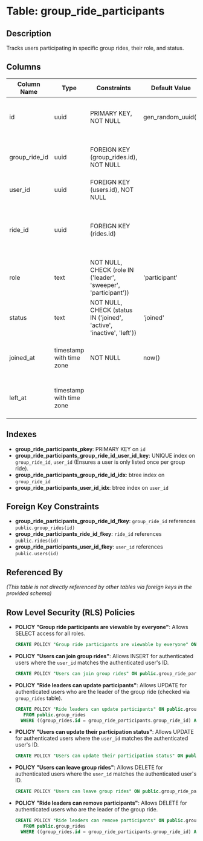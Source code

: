 # Table: group_ride_participants

## Description
Tracks users participating in specific group rides, their role, and status.

## Columns

| Column Name | Type                     | Constraints                                          | Default Value | Description                                      |
|-------------|--------------------------|------------------------------------------------------|---------------|--------------------------------------------------|
| id          | uuid                     | PRIMARY KEY, NOT NULL                                | gen_random_uuid() | Unique identifier for the participation record.  |
| group_ride_id | uuid                   | FOREIGN KEY (group_rides.id), NOT NULL               |               | ID of the group ride being participated in.      |
| user_id     | uuid                     | FOREIGN KEY (users.id), NOT NULL                     |               | ID of the participating user.                    |
| ride_id     | uuid                     | FOREIGN KEY (rides.id)                               |               | ID of the individual ride record associated with this participation (optional). |
| role        | text                     | NOT NULL, CHECK (role IN ('leader', 'sweeper', 'participant')) | 'participant' | Role of the user within the group ride.          |
| status      | text                     | NOT NULL, CHECK (status IN ('joined', 'active', 'inactive', 'left')) | 'joined'      | Current status of the user in the group ride.    |
| joined_at   | timestamp with time zone | NOT NULL                                             | now()         | Timestamp when the user joined the group ride.   |
| left_at     | timestamp with time zone |                                                      |               | Timestamp when the user left the group ride (optional). |

## Indexes

- **group_ride_participants_pkey**: PRIMARY KEY on `id`
- **group_ride_participants_group_ride_id_user_id_key**: UNIQUE index on `group_ride_id`, `user_id` (Ensures a user is only listed once per group ride).
- **group_ride_participants_group_ride_id_idx**: btree index on `group_ride_id`
- **group_ride_participants_user_id_idx**: btree index on `user_id`

## Foreign Key Constraints

- **group_ride_participants_group_ride_id_fkey**: `group_ride_id` references `public.group_rides(id)`
- **group_ride_participants_ride_id_fkey**: `ride_id` references `public.rides(id)`
- **group_ride_participants_user_id_fkey**: `user_id` references `public.users(id)`

## Referenced By

*(This table is not directly referenced by other tables via foreign keys in the provided schema)*

## Row Level Security (RLS) Policies

- **POLICY "Group ride participants are viewable by everyone"**: Allows SELECT access for all roles.
  ```sql
  CREATE POLICY "Group ride participants are viewable by everyone" ON public.group_ride_participants FOR SELECT USING (true);
  ```
- **POLICY "Users can join group rides"**: Allows INSERT for authenticated users where the `user_id` matches the authenticated user's ID.
  ```sql
  CREATE POLICY "Users can join group rides" ON public.group_ride_participants FOR INSERT WITH CHECK (auth.uid() = user_id);
  ```
- **POLICY "Ride leaders can update participants"**: Allows UPDATE for authenticated users who are the leader of the group ride (checked via `group_rides` table).
  ```sql
  CREATE POLICY "Ride leaders can update participants" ON public.group_ride_participants FOR UPDATE USING (EXISTS ( SELECT 1
     FROM public.group_rides
    WHERE ((group_rides.id = group_ride_participants.group_ride_id) AND (group_rides.leader_id = auth.uid()))));
  ```
- **POLICY "Users can update their participation status"**: Allows UPDATE for authenticated users where the `user_id` matches the authenticated user's ID.
  ```sql
  CREATE POLICY "Users can update their participation status" ON public.group_ride_participants FOR UPDATE USING (auth.uid() = user_id);
  ```
- **POLICY "Users can leave group rides"**: Allows DELETE for authenticated users where the `user_id` matches the authenticated user's ID.
  ```sql
  CREATE POLICY "Users can leave group rides" ON public.group_ride_participants FOR DELETE USING (auth.uid() = user_id);
  ```
- **POLICY "Ride leaders can remove participants"**: Allows DELETE for authenticated users who are the leader of the group ride.
  ```sql
  CREATE POLICY "Ride leaders can remove participants" ON public.group_ride_participants FOR DELETE USING (EXISTS ( SELECT 1
     FROM public.group_rides
    WHERE ((group_rides.id = group_ride_participants.group_ride_id) AND (group_rides.leader_id = auth.uid()))));
